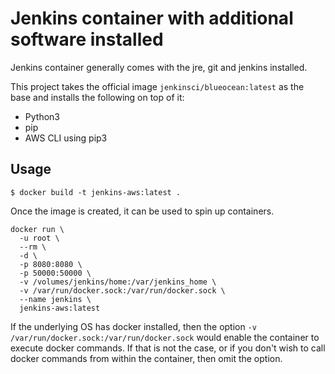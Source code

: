 # Jenkins container with additional software installed
Jenkins container generally comes with the jre, git and jenkins installed.

This project takes the official image `jenkinsci/blueocean:latest` as the base and installs the following on top of it:
- Python3
- pip
- AWS CLI using pip3

## Usage
```
$ docker build -t jenkins-aws:latest .
```

Once the image is created, it can be used to spin up containers.

```
docker run \
  -u root \
  --rm \
  -d \
  -p 8080:8080 \
  -p 50000:50000 \
  -v /volumes/jenkins/home:/var/jenkins_home \
  -v /var/run/docker.sock:/var/run/docker.sock \
  --name jenkins \
  jenkins-aws:latest
  ```
If the underlying OS has docker installed, then the option `-v /var/run/docker.sock:/var/run/docker.sock` would enable the container to execute docker commands. If that is not the case, or if you don't wish to call docker commands from within the container, then omit the option.
